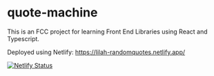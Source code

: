 # quote-machine
This is an FCC project for learning Front End Libraries using React and Typescript. 

Deployed using Netlify: https://lilah-randomquotes.netlify.app/

[![Netlify Status](https://api.netlify.com/api/v1/badges/9e4219a4-e632-4265-a63a-e2530d499457/deploy-status)](https://app.netlify.com/sites/lilah-randomquotes/deploys)
